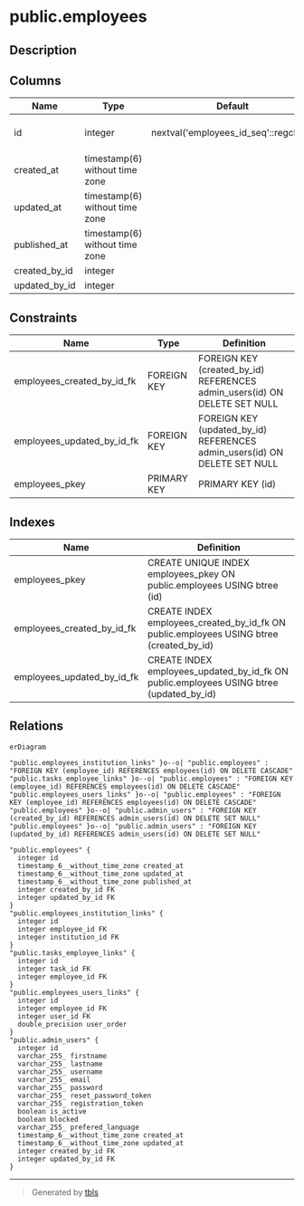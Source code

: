 # public.employees

## Description

## Columns

| Name          | Type                           | Default                               | Nullable | Children                                                                                                                                                                                                  | Parents                                     | Comment |
| ------------- | ------------------------------ | ------------------------------------- | -------- | --------------------------------------------------------------------------------------------------------------------------------------------------------------------------------------------------------- | ------------------------------------------- | ------- |
| id            | integer                        | nextval('employees_id_seq'::regclass) | false    | [public.employees_institution_links](public.employees_institution_links.md) [public.tasks_employee_links](public.tasks_employee_links.md) [public.employees_users_links](public.employees_users_links.md) |                                             |         |
| created_at    | timestamp(6) without time zone |                                       | true     |                                                                                                                                                                                                           |                                             |         |
| updated_at    | timestamp(6) without time zone |                                       | true     |                                                                                                                                                                                                           |                                             |         |
| published_at  | timestamp(6) without time zone |                                       | true     |                                                                                                                                                                                                           |                                             |         |
| created_by_id | integer                        |                                       | true     |                                                                                                                                                                                                           | [public.admin_users](public.admin_users.md) |         |
| updated_by_id | integer                        |                                       | true     |                                                                                                                                                                                                           | [public.admin_users](public.admin_users.md) |         |

## Constraints

| Name                       | Type        | Definition                                                                |
| -------------------------- | ----------- | ------------------------------------------------------------------------- |
| employees_created_by_id_fk | FOREIGN KEY | FOREIGN KEY (created_by_id) REFERENCES admin_users(id) ON DELETE SET NULL |
| employees_updated_by_id_fk | FOREIGN KEY | FOREIGN KEY (updated_by_id) REFERENCES admin_users(id) ON DELETE SET NULL |
| employees_pkey             | PRIMARY KEY | PRIMARY KEY (id)                                                          |

## Indexes

| Name                       | Definition                                                                              |
| -------------------------- | --------------------------------------------------------------------------------------- |
| employees_pkey             | CREATE UNIQUE INDEX employees_pkey ON public.employees USING btree (id)                 |
| employees_created_by_id_fk | CREATE INDEX employees_created_by_id_fk ON public.employees USING btree (created_by_id) |
| employees_updated_by_id_fk | CREATE INDEX employees_updated_by_id_fk ON public.employees USING btree (updated_by_id) |

## Relations

```mermaid
erDiagram

"public.employees_institution_links" }o--o| "public.employees" : "FOREIGN KEY (employee_id) REFERENCES employees(id) ON DELETE CASCADE"
"public.tasks_employee_links" }o--o| "public.employees" : "FOREIGN KEY (employee_id) REFERENCES employees(id) ON DELETE CASCADE"
"public.employees_users_links" }o--o| "public.employees" : "FOREIGN KEY (employee_id) REFERENCES employees(id) ON DELETE CASCADE"
"public.employees" }o--o| "public.admin_users" : "FOREIGN KEY (created_by_id) REFERENCES admin_users(id) ON DELETE SET NULL"
"public.employees" }o--o| "public.admin_users" : "FOREIGN KEY (updated_by_id) REFERENCES admin_users(id) ON DELETE SET NULL"

"public.employees" {
  integer id
  timestamp_6__without_time_zone created_at
  timestamp_6__without_time_zone updated_at
  timestamp_6__without_time_zone published_at
  integer created_by_id FK
  integer updated_by_id FK
}
"public.employees_institution_links" {
  integer id
  integer employee_id FK
  integer institution_id FK
}
"public.tasks_employee_links" {
  integer id
  integer task_id FK
  integer employee_id FK
}
"public.employees_users_links" {
  integer id
  integer employee_id FK
  integer user_id FK
  double_precision user_order
}
"public.admin_users" {
  integer id
  varchar_255_ firstname
  varchar_255_ lastname
  varchar_255_ username
  varchar_255_ email
  varchar_255_ password
  varchar_255_ reset_password_token
  varchar_255_ registration_token
  boolean is_active
  boolean blocked
  varchar_255_ prefered_language
  timestamp_6__without_time_zone created_at
  timestamp_6__without_time_zone updated_at
  integer created_by_id FK
  integer updated_by_id FK
}
```

---

> Generated by [tbls](https://github.com/k1LoW/tbls)
